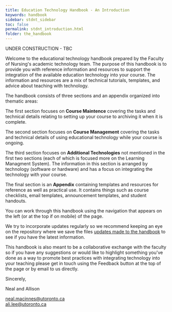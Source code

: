 ```yaml
---
title: Education Technology Handbook - An Introduction
keywords: handbook
sidebar: stdnt_sidebar
toc: false
permalink: stdnt_introduction.html
folder: the_handbook
---
```


UNDER CONSTRUCTION - TBC


Welcome to the educational technology handbook prepared by the Faculty of Nursing's academic technology team. The purpose of this handbook is to provide you with reference information and resources to support the integration of the available education technology into your course. The information and resources are a mix of technical tutorials, templates, and advice about teaching with technology.

The handbook consists of three sections and an appendix organized into thematic areas:

The first section focuses on **Course Maintence** covering the tasks and technical details relating to setting up your course to archiving it when it is complete.

The second section focuses on **Course Management** covering the tasks and technical details of using educational technology while your course is ongoing.

The third section focuses on **Additional Technologies** not mentioned in the first two sections (each of which is focused more on the Learning Managment System). The information in this section is arranged by technology (software or hardware) and has a focus on integrating the technology with your course.

The final section is an **Appendix** containing templates and resources for reference as well as practical use. It contains things such as course checklists, email templates, announcement templates, and student handouts.

You can work through this handbook using the navigation that appears on the left (or at the top if on mobile) of the page.

We try to incorporate updates regularly so we recommend keeping an eye on the repository where we save the files [updates made to the handbook](https://github.com/elearningz/AcademicTechnologyHandbookWeb/commits/master) to see if you have the latest information.

This handbook is also meant to be a collaborative exchange with the faculty so if you have any suggestions or would like to highlight something you've done as a way to promote best practices with integrating technology into your teaching please get in touch using the Feedback button at the top of the page or by email to us directly.

Sincerely,

Neal and Allison

neal.macinnes@utoronto.ca <br>
ali.lee@utoronto.ca

